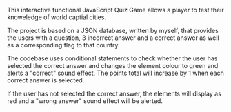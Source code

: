 This interactive functional JavaScript Quiz Game allows a player to test their knoweledge of world captial cities.

The project is based on a JSON database, written by myself, that provides the users with a question, 3 incorrect answer and a correct answer as well as a corresponding flag to that country. 

The codebase uses conditional statements to check whether the user has selected the correct answer and changes the element colour to green and alerts a "correct" sound effect. The points total will increase by 1 when each correct answer is selected.

If the user has not selected the correct answer, the elements will display as red and a "wrong answer" sound effect will be alerted.

